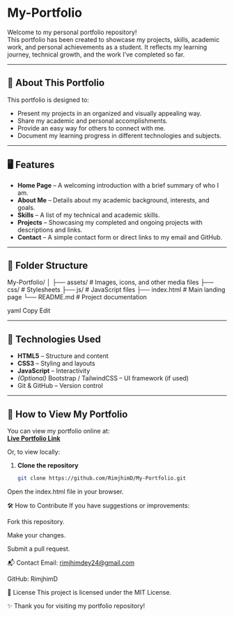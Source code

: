 # My-Portfolio

Welcome to my personal portfolio repository!  
This portfolio has been created to showcase my projects, skills, academic work, and personal achievements as a student. It reflects my learning journey, technical growth, and the work I’ve completed so far.

---

## 📌 About This Portfolio

This portfolio is designed to:
- Present my projects in an organized and visually appealing way.
- Share my academic and personal accomplishments.
- Provide an easy way for others to connect with me.
- Document my learning progress in different technologies and subjects.

---

## 🖥️ Features

- **Home Page** – A welcoming introduction with a brief summary of who I am.
- **About Me** – Details about my academic background, interests, and goals.
- **Skills** – A list of my technical and academic skills.
- **Projects** – Showcasing my completed and ongoing projects with descriptions and links.
- **Contact** – A simple contact form or direct links to my email and GitHub.

---

## 📂 Folder Structure

My-Portfolio/
│
├── assets/ # Images, icons, and other media files
├── css/ # Stylesheets
├── js/ # JavaScript files
├── index.html # Main landing page
└── README.md # Project documentation

yaml
Copy
Edit

---

## 🚀 Technologies Used

- **HTML5** – Structure and content
- **CSS3** – Styling and layouts
- **JavaScript** – Interactivity
- *(Optional)* Bootstrap / TailwindCSS – UI framework (if used)
- Git & GitHub – Version control

---


## 🎯 How to View My Portfolio

You can view my portfolio online at:  
[**Live Portfolio Link**](https://rimjhimd.github.io/My-Portfolio/)

Or, to view locally:

1. **Clone the repository**
   ```bash
   git clone https://github.com/RimjhimD/My-Portfolio.git
Open the index.html file in your browser.

🛠️ How to Contribute
If you have suggestions or improvements:

Fork this repository.

Make your changes.

Submit a pull request.

📬 Contact
Email: rimjhimdey24@gmail.com

GitHub: RimjhimD

📄 License
This project is licensed under the MIT License.

✨ Thank you for visiting my portfolio repository!
